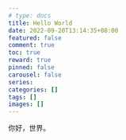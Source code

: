 ```yaml
---
# type: docs 
title: Hello World
date: 2022-09-20T13:14:35+08:00
featured: false
comment: true
toc: true
reward: true
pinned: false
carousel: false
series:
categories: []
tags: []
images: []
---
```


你好，世界。

<!--more-->

